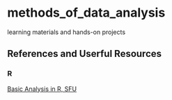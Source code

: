 # methods_of_data_analysis
learning materials and hands-on projects


## References and Userful Resources

### R 
[Basic Analysis in R, SFU](https://www.sfu.ca/~mjbrydon/tutorials/BAinR/)
